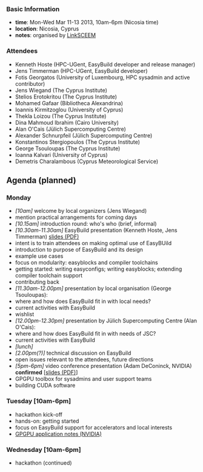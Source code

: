 ### Basic Information

* **time**: Mon-Wed Mar 11-13 2013, 10am-6pm (Nicosia time)
* **location**: Nicosia, Cyprus
* **notes**: organised by [LinkSCEEM](http://www.linksceem.eu/)

### Attendees

 * Kenneth Hoste (HPC-UGent, EasyBuild developer and release manager)
 * Jens Timmerman (HPC-UGent, EasyBuild developer)
 * Fotis Georgatos (University of Luxembourg, HPC sysadmin and active contributor)
 * Jens Wiegand (The Cyprus Institute)
 * Stelios Erotokritou (The Cyprus Institute)
 * Mohamed Gafaar (Bibliotheca Alexandrina)
 * Ioannis Kirmitzoglou (University of Cyprus)
 * Thekla Loizou (The Cyprus Institute)
 * Dina Mahmoud Ibrahim (Cairo University)
 * Alan O'Cais (Jülich Supercomputing Centre)
 * Alexander Schnurpfeil (Jülich Supercomputing Centre)
 * Konstantinos Stergiopoulos (The Cyprus Institute)
 * George Tsouloupas (The Cyprus Institute)
 * Ioanna Kalvari (University of Cyprus)
 * Demetris Charalambous (Cyprus Meteorological Service)

## Agenda (planned)

### Monday

* _[10am]_ welcome by local organizers (Jens Wiegand)
 * mention practical arrangements for coming days
* _[10.15am]_ introduction round: who's who (brief, informal)
* _[10.30am-11.30am]_ EasyBuild presentation (Kenneth Hoste, Jens Timmerman) [slides (PDF)](http://hpcugent.github.com/easybuild/files/easybuild_hackathon_Cyprus_20130311.pdf)
 * intent is to train attendees on making optimal use of EasyBUild
 * introduction to purpose of EasyBuild and its design
 * example use cases
 * focus on modularity: easyblocks and compiler toolchains
 * getting started: writing easyconfigs; writing easyblocks; extending compiler toolchain support
 * contributing back
* _[11.30am-12.00pm]_ presentation by local organisation (George Tsouloupas): 
 * where and how does EasyBuild fit in with local needs?
 * current activities with EasyBuild
 * wishlist
* _[12.00pm-12.30pm]_ presentation by Jülich Supercomputing Centre (Alan O'Cais):
 * where and how does EasyBuild fit in with needs of JSC?
 * current activities with EasyBuild 
* _[lunch]_
* _[2.00pm(?)]_ technical discussion on EasyBuild
 * open issues relevant to the attendees, future directions
* _[5pm-6pm]_ video conference presentation (Adam DeConinck, NVIDIA) **confirmed** [[slides (PDF)](http://hpcugent.github.com/easybuild/files/CUDA_Toolkit_for_Sysadmins.pdf)]
 * GPGPU toolbox for sysadmins and user support teams
 * building CUDA software

### Tuesday [10am-6pm]

 * hackathon kick-off
 * hands-on: getting started
 * focus on EasyBuild support for accelerators and local interests
 * [GPGPU application notes (NVIDIA)](https://github.com/hpcugent/easybuild/wiki/GPGPU-apps-notes-NVIDIA)

### Wednesday [10am-6pm]

 * hackathon (continued)